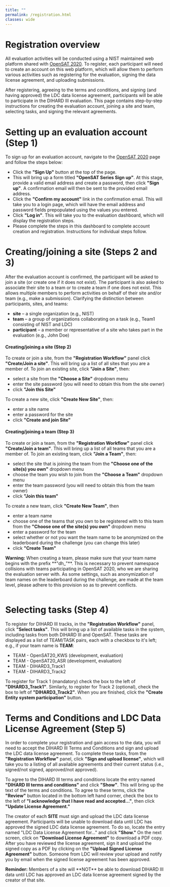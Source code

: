```yaml
---
title: ""
permalink: /registration.html
classes: wide
---
```


# Registration overview

All evaluation activities will be conducted using a NIST maintained web
platform shared with [OpenSAT 2020](https://sat.nist.gov/). To register, each
participant will need to create an account on this web platform, which will
allow them to perform various activities such as registering for the
evaluation, signing the data license agreement, and uploading submissions.

After registering, agreeing to the terms and conditions, and signing (and
having approved) the LDC data license agreement, participants will be able to
participate in the DIHARD III evaluation. This page contains step-by-step
instructions for creating the evaluation account, joining a site and team,
selecting tasks, and signing the relevant agreements.


# Setting up an evaluation account (Step 1)

To sign up for an evaluation account, navigate to the
[OpenSAT 2020](https://sat.nist.gov/) page and follow the steps below:

- Click the **"Sign Up"** button at the top of the page.
- This will bring up a form titled **"OpenSAT Series Sign up"**. At this stage,
  provide a valid email address and create a password, then click
  **"Sign up"**. A confirmation email will then be sent to the provided
  email address.
- Click the **"Confirm my account"** link in the confirmation email. This will
  take you to a login page, which will have the email address and password
  fields prepopulated using the values you entered.
- Click **"Log in"**. This will take you to the evaluation dashboard, which
  will display the registration steps.
- Please complete the steps in this dashboard to complete account creation
  and registration. Instructions for individual steps follow.


# Creating/joining a site (Steps 2 and 3)

After the evaluation account is confirmed, the participant will be asked to
join a site (or create one if it does not exist).  The participant is also
asked to associate their site to a team or to create a team if one does not
exist.  This allows multiple members to perform activities on behalf of their
site and/or team (e.g., make a submission).  Clarifying the distinction
between participants, sites, and teams:

- **site** – a single organization (e.g., NIST)
- **team** – a group of organizations collaborating on a task (e.g., Team1
  consisting of NIST and LDC)
- **participant** – a member or representative of a
  site who takes part in the evaluation (e.g., John Doe)

#### Creating/joining a site (Step 2)

To create or join a site, from the **"Registration Workflow"** panel click
**"Create/Join a site"**. This will bring up a list of all sites that you are a
member of. To join an existing site, click **"Join a Site"**, then:

- select a site from the **"Choose a Site"** dropdown menu
- enter the site password (you will need to obtain this from the site owner)
- click **"Join this Site"**

To create a new site, click **"Create New Site"**, then:

- enter a site name
- enter a password for the site
- click **"Create and join Site"**


#### Creating/joining a team (Step 3)

To create or join a team, from the **"Registration Workflow"** panel click
**"Create/Join a team"**. This will bring up a list of all teams that you are a
member of. To join an existing team, click **"Join a Team"**, then:

- select the site that is joining the team from the **"Choose one of the
  site(s) you own"** dropdown menu
- choose the team you wish to join from the **"Choose a Team"**
  dropdown menu
- enter the team password (you will need to obtain this from the team owner)
- click **"Join this team"**

To create a new team, click **"Create New Team"**, then

- enter a team name
- choose one of the teams that you own to be registered with to this team
  from the **"Choose one of the site(s) you own"** dropdown menu
- enter a password for the team
- select whether or not you want the team name to be anonymized on the
  leaderboard during the challenge (you can change this later)
- click **"Create Team"**

<div markdown="span" class="alert-warning" role="alert">
<i class="fa fa-info-circle"></i> <b>Warning:</b>
When creating a team, please make sure that your team name begins with the
prefix **"dh_"**. This is necessary to prevent namespace collisions with teams
participating in OpenSAT 2020, who we are sharing the evaluation server with.
As some settings, such as anonymization of team names on the leaderboard during
the challenge, are made at the team level, please adhere to this provision so
as to prevent conflicts.
</div>
<pre>
</pre>


# Selecting tasks (Step 4)

To register for DIHARD III tracks, in the **"Registration Workflow"** panel,
click **"Select tasks"**. This will bring up a list of available tasks in the
system, including tasks from both DIHARD III and OpenSAT. These tasks are
displayed as a list of TEAM/TASK pairs, each with a checkbox to it's left;
e.g., if your team name is **TEAM**:

- TEAM - OpenSAT20_KWS (development, evaluation)
- TEAM - OpenSAT20_ASR (development, evaluation)
- TEAM - DIHARD3_Track1
- TEAM - DIHARD3_Track2

To register for Track 1 (mandatory) check the box to the left of
**"DIHARD3_Track1"**. Similarly, to register for Track 2 (optional), check the
box to left of **"DIHARD3_Track2"**. When you are finished, click the 
**"Create Entity system participation"** button.


# Terms and Conditions and LDC Data License Agreement (Step 5)

In order to complete your registration and gain access to the data, you will
need to accept the DIHARD III Terms and Conditions and sign and upload the
LDC data license agreement. To complete these tasks, from the
**"Registration Workflow"** panel, click **"Sign and upload license"**, which
will take you to a listing of all available agreements and their current status
(i.e., signed/not signed, approved/not approved).

To agree to the DIHARD III terms and conditions locate the entry named
**"DIHARD III terms and conditions"** and click **"Show"**. This will bring up
the text of the terms and conditions. To agree to these terms, click the
**"Review"** button located in the bottom left hand corner, check the box to
the left of **"I acknowledge that I have read and accepted..."**, then click
**"Update License Agreement."**

The creator of each **SITE** must sign and upload the LDC data license
agreement. Participants will be unable to download data until LDC has approved
the signed LDC data license agreement. To do so, locate the entry named
"LDC Data License Agreement for..." and click **"Show."** On the next screen,
click on **"Download License Agreement"** to download a PDF copy. After you
have reviewed the license agreement, sign it and upload the signed copy as a
PDF by clicking on the **"Upload Signed License Agreement"** button. Someone
from LDC will review your upload and notify you by email when the signed
license agreement has been approved.

<div markdown="span" class="alert-reminder" role="alert">
<i class="fa fa-info-circle"></i> <b>Reminder:</b>
Members of a site will **NOT** be able to download DIHARD III data
until LDC has approved an LDC data license agreement signed by the creator of
that site.
</div>
<pre>
</pre>